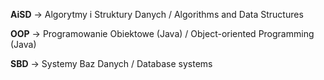 **AiSD** -> Algorytmy i Struktury Danych / Algorithms and Data Structures

**OOP** -> Programowanie Obiektowe (Java) / Object-oriented Programming (Java)

**SBD** -> Systemy Baz Danych / Database systems
